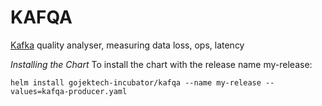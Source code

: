 # KAFQA
[Kafka](https://github.com/gojekfarm/kafqa/) quality analyser, measuring data loss, ops, latency

*Installing the Chart*
To install the chart with the release name my-release:

```
helm install gojektech-incubator/kafqa --name my-release --values=kafqa-producer.yaml
```